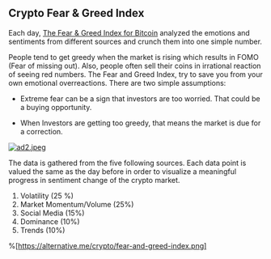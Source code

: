 ## Crypto Fear & Greed Index

Each day, [The Fear & Greed Index for Bitcoin](https://alternative.me/crypto/fear-and-greed-index/) analyzed the emotions and sentiments from different sources and crunch them into one simple number.

People tend to get greedy when the market is rising which results in FOMO (Fear of missing out). Also, people often sell their coins in irrational reaction of seeing red numbers. The Fear and Greed Index, try to save you from your own emotional overreactions. There are two simple assumptions:

- Extreme fear can be a sign that investors are too worried. That could be a buying opportunity.

- When Investors are getting too greedy, that means the market is due for a correction.

[![ad2.jpeg](https://cdn.hashnode.com/res/hashnode/image/upload/v1644973932665/GwvFadkPg.jpeg)](https://accounts.binance.com/es-LA/register?ref=396138808)

The data is gathered from the five following sources. Each data point is valued the same as the day before in order to visualize a meaningful progress in sentiment change of the crypto market.

1. Volatility (25 %)
2. Market Momentum/Volume (25%)
3. Social Media (15%)
4. Dominance (10%)
5. Trends (10%)

%[https://alternative.me/crypto/fear-and-greed-index.png]